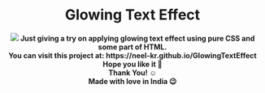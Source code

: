 <h1 align="center">Glowing Text Effect</h1>
<p align="center">
  <img src="https://user-images.githubusercontent.com/75318831/117413161-40c86580-af33-11eb-88cb-90988b3251d9.png">
  <b>Just giving a try on applying glowing text effect using pure CSS and some part of HTML.</b> <br>
  <b>You can visit this project at: https://neel-kr.github.io/GlowingTextEffect</b> <br>
  <b>Hope you like it 💜</b> <br>
  <b>Thank You! ☺️</b> <br>
  <b>Made with love in India 😉</b> <br>
</p>
